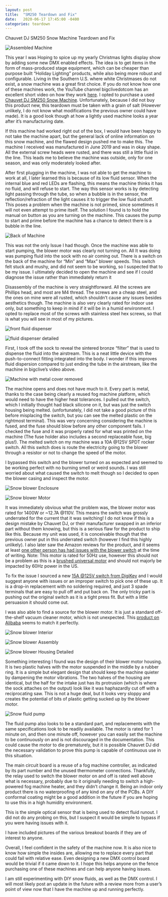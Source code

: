 ```yaml
---
layout: post
title:  "SM250 Teardown and Fix"
date:   2020-06-17 17:45:00 -0400
categories: teardown
---
```

Chauvet DJ SM250 Snow Machine Teardown and Fix

![Assembled Machine](/assets/images/snow_full.jpg)

This year I was Hoping to spice up my yearly Christmas lights display show by adding some new DMX enabled effects. The idea is to get items in the form of mass-produced stage equipment,  which can be cheaper than purpose built “Holiday Lighting” products, while also being more robust and configurable. 
Living in the Southern U.S. where white Christmases do not exist, a snow machine was a great first choice. If you do not know how one of these machines work, the YouTube channel bigclivedotcom has an excellent short video on how they work [here](https://www.youtube.com/watch?v=s_gkSbQXKH8). I opted to purchase a used [Chauvet DJ SM250 Snow Machine](https://www.chauvetdj.com/products/sm-250/). 
Unfortunately, because I did not buy this product new, this teardown must be taken with a grain of salt (However unlikely, I do not know what modifications the previous owner could have made). It is a good look though at how a lightly used machine looks a year after it’s manufacturing date. 

If this machine had worked right out of the box, I would have been happy to not take the machine apart, but the general lack of online information on this snow machine, and the flawed design pushed me to make this. The machine I received was manufactured in June 2019 and was in okay shape. All the external screw heads were rusted, and there was still a little fluid in the line. This leads me to believe the machine was outside, only for one season, and was only moderately looked after. 

After first plugging in the machine, I was not able to get the machine to work at all, I later learned this is because of its low fluid sensor. When the internal blue and red LEDs are flashing, this means the machine thinks it has no fluid, and will refuse to start. The way this sensor works is by detecting light passing through the tube, so when a bubble is in the sensor, the reflection/refraction of the light causes it to trigger the low fluid shutoff. This poses a problem when the machine is not primed, since sometimes it will not even attempt to prime itself. The solution I found is to hold the manual on button as you are turning on the machine. This causes the pump to start and prime before the machine has a chance to detect there is a bubble in the line. 

![Back of Machine](/assets/images/snow_back.jpg)

This was not the only Issue I had though. Once the machine was able to start pumping, the blower motor was clearly not turning on. All It was doing was pumping fluid into the sock with no air coming out. There is a switch on the back of the machine for “Min” and “Max” blower speeds. This switch felt stuck and mushy, and did not seem to be working, so I suspected that to be my issue. I ultimately decided to open the machine and see if I could diagnose the issue rather than immediately return it 

Disassembly of the machine is very straightforward. All the screws are Phillips head, and most are M4 thread. The screws are a cheap steel, and the ones on mine were all rusted, which shouldn’t cause any issues besides aesthetics though. The machine is also very clearly rated for indoor use only, but something to keep in mind if it will be in a humid environment. I opted to replace most of the screws with stainless steel hex screws, so that is what you will see in most of my pictures. 


![front fluid dispenser](/assets/images/snow_sock_removed.jpg)

![fluid dispenser detailed](/assets/images/snow_bubbler.jpg)

First, I took off the sock to reveal the sintered bronze “filter” that is used to dispense the fluid into the airstream. This is a neat little device with the push-to-connect fitting integrated into the body. I wonder if this improves fluid dispersion compared to just ending the tube in the airstream, like the machine in bigclive’s video above. 

![Machine with metal cover removed](/assets/images/snow_top_off.jpg)

The machine opens and does not have much to it. Every part is metal, thanks to the case being clearly a reused fog machine platform, which would need to have the higher heat tolerances. I pulled out the switch, which I initially thought had black silicone on it, but was just the switch housing being melted. (unfortunately, I did not take a good picture of this before misplacing the switch, but you can see the melted plastic on the rightmost terminal).  This was very concerning considering the machine is fused, and the fuse should blow before any other component fails. I checked the fuse and it was properly rated for what was printed on the machine (The fuse holder also includes a second replaceable fuse, big plus!). The melted switch on my machine was a 10A @125V SPDT rocker switch. All this switch does is route the electricity going to the blower through a resistor or not to change the speed of the motor. 

I bypassed this switch and the blower turned on as expected and seemed to be working perfect with no burning smell or weird sounds. I was still worried about what caused the switch to melt though so I decided to open the blower casing and inspect the motor.

![Snow blower Enclosure](/assets/images/snow_blower_enclosure.jpg)

![Snow blower Motor](/assets/images/snow_motor.jpg)

It was immediately obvious what the problem was, the blower motor was rated for 1400W or ~12.7A @110V. This means the switch was grossly underrated for the current that it was switching! I do not know if this is a design mistake by Chauvet DJ, or their manufacturer swapped in an inferior part without them knowing, but this is a serious flaw for the product to ship like this. Because my unit was used, it is conceivable though that the previous owner put in this underrated switch (however I find this highly unlikely). I also later saw the Amazon reviews for the product, and it seems at least [one other person has had issues with the blower switch](https://www.amazon.com/CHAUVET-DJ-Snow-Machine-SM250/dp/B01KHQLTB0) at the time of writing. Note: This motor is rated for 50Hz use, however this should not be a problem as this is a [brushed universal motor](https://en.wikipedia.org/wiki/Universal_motor) and should not majorly be impacted by 60Hz power in the US. 

To fix the issue I sourced a new [15A @125V switch from DigiKey](https://www.digikey.com/product-detail/en/e-switch/R1966CBLKBLKFF/R1966CBLKBLKFF-ND/1805110) and I would suggest anyone with issues or an improper switch to pick one of these up. It is a drop-in replacement with no soldering required, and just 3 spade terminals that are easy to pull off and put back on. The only tricky part is pushing out the original switch as it is a tight press fit. But with a little persuasion it should come out. 

I was also able to find a source for the blower motor. It is just a standard off-the-shelf vacuum cleaner motor, which is not unexpected. This [product on Alibaba](https://www.alibaba.com/product-detail/Carbon-Brushed-Vacuum-Cleaner-Motor-1400W_60373713336.html) seems to match it perfectly. 

![Snow blower Interior](/assets/images/snow_blower_interior.jpg)

![Snow blower Assembly](/assets/images/snow_blower_halves.jpg)

![Snow blower Housing Detailed](/assets/images/snow_blower_cut.jpg)

Something interesting I found was the design of their blower motor housing. It is two plastic halves with the motor suspended in the middle by a rubber ring. It is a simple but elegant design that should keep the machine quieter by dampening the motor vibrations. The two halves of the housing are identical, but the half for the intake just has its protrusion (which is where the sock attaches on the output) look like it was haphazardly cut off with a reciprocating saw. This is not a huge deal, but it looks very sloppy and creates the potential of bits of plastic getting sucked up by the blower motor. 

![Snow fluid pump](/assets/images/snow_pump.jpg)

The fluid pump also looks to be a standard part, and replacements with the same specifications look to be readily available. The motor is rated for 1 minute on, and then one minute off, however you can easily set the machine to be continuously on and is not discouraged in the documentation. This could cause the motor to die prematurely, but it is possible Chauvet DJ did the necessary validation to prove this pump is capable of continuous use in this situation. 

The main circuit board is a reuse of a fog machine controller, as indicated by its part number and the unused thermometer connections. Thankfully, the relay used to switch the blower motor on and off is rated well above what is necessary, probably due to it originally needing to switch a high-powered fog machine heater, and they didn’t change it. Being an indoor only product there is no waterproofing of any kind on any of the PCBs. A DIY conformal coating might be a good addition in the future if you are hoping to use this in a high humidity environment. 

This is the simple optical sensor that is being used to detect fluid runout. I did not do any probing on this, but I suspect it would be simple to bypass if you were having issues with it. 

I have included pictures of the various breakout boards if they are of interest to anyone. 

Overall, I feel confident in the safety of the machine now. It is also nice to know how simple the insides are, allowing me to replace every part that could fail with relative ease. Even designing a new DMX control board would be trivial if it came down to it. I hope this helps anyone on the fence purchasing one of these machines and can help anyone having issues. 

I am still experimenting with DIY snow fluids, as well as the DMX control. I will most likely post an update in the future with a review more from a user’s point of view now that I have the machine up and running perfectly. 